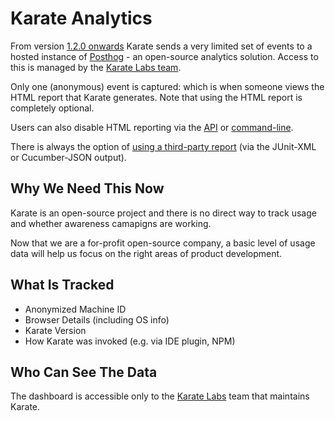 # Karate Analytics
From version [1.2.0 onwards](https://github.com/karatelabs/karate/releases/tag/v1.2.0) Karate sends a very limited set of events to a hosted instance of [Posthog](https://posthog.com) - an open-source analytics solution. Access to this is managed by the [Karate Labs team](#who-can-see-the-data).

Only one (anonymous) event is captured: which is when someone views the HTML report that Karate generates. Note that using the HTML report is completely optional.

Users can also disable HTML reporting via the [API](https://github.com/karatelabs/karate#parallel-execution) or [command-line](https://github.com/karatelabs/karate/tree/master/karate-netty#output-format).

There is always the option of [using a third-party report](https://github.com/karatelabs/karate/tree/master/karate-demo#example-report) (via the JUnit-XML or Cucumber-JSON output).

## Why We Need This Now
Karate is an open-source project and there is no direct way to track usage and whether awareness camapigns are working.

Now that we are a for-profit open-source company, a basic level of usage data will help us focus on the right areas of product development.

## What Is Tracked 
* Anonymized Machine ID
* Browser Details (including OS info)
* Karate Version
* How Karate was invoked (e.g. via IDE plugin, NPM)

## Who Can See The Data
The dashboard is accessible only to the [Karate Labs](https://karatelabs.io) team that maintains Karate.
